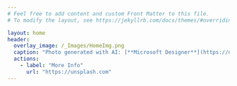 ```yaml
---
# Feel free to add content and custom Front Matter to this file.
# To modify the layout, see https://jekyllrb.com/docs/themes/#overriding-theme-defaults

layout: home
header:
  overlay_image: /_Images/HomeImg.png
  caption: "Photo generated with AI: [**Microsoft Designer**](https://designer.microsoft.com/invite)"
  actions:
    - label: "More Info"
      url: "https://unsplash.com"
---
```


